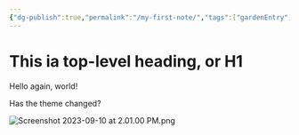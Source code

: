 ```yaml
---
{"dg-publish":true,"permalink":"/my-first-note/","tags":["gardenEntry"]}
---
```


# This ia  top-level heading, or H1

Hello again, world!

Has the theme changed?

![Screenshot 2023-09-10 at 2.01.00 PM.png](/img/user/Attachments/Screenshot%202023-09-10%20at%202.01.00%20PM.png)